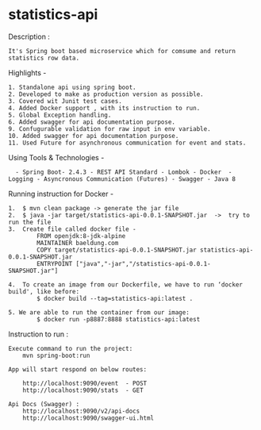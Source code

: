 # statistics-api

Description :

    It's Spring boot based microservice which for comsume and return statistics row data. 

Highlights -

    1. Standalone api using spring boot.
    2. Developed to make as production version as possible.
    3. Covered wit Junit test cases.
    4. Added Docker support , with its instruction to run.
    5. Global Exception handling.
    6. Added swagger for api documentation purpose.
    9. Confugurable validation for raw input in env variable.
    10. Added swagger for api documentation purpose.
    11. Used Future for asynchronous communication for event and stats.
    
Using Tools & Technologies - 

`   - Spring Boot- 2.4.3
    - REST API Standard
    - Lombok
    - Docker 
    - Logging
    - Asyncronous Communication (Futures)
    - Swagger
    - Java 8
`
    
Running instruction for Docker - 

    1.  $ mvn clean package -> generate the jar file
    2.  $ java -jar target/statistics-api-0.0.1-SNAPSHOT.jar  ->  try to run the file
    3.  Create file called docker file -
            FROM openjdk:8-jdk-alpine
            MAINTAINER baeldung.com
            COPY target/statistics-api-0.0.1-SNAPSHOT.jar statistics-api-0.0.1-SNAPSHOT.jar
            ENTRYPOINT ["java","-jar","/statistics-api-0.0.1-SNAPSHOT.jar"]
    
    4.  To create an image from our Dockerfile, we have to run ‘docker build', like before:
            $ docker build --tag=statistics-api:latest .
    
    5. We are able to run the container from our image:
            $ docker run -p8887:8888 statistics-api:latest

Instruction to run :

    Execute command to run the project: 
        mvn spring-boot:run
    
    App will start respond on below routes: 
    
        http://localhost:9090/event  - POST  
        http://localhost:9090/stats  - GET
        
    Api Docs (Swagger) : 
        http://localhost:9090/v2/api-docs
        http://localhost:9090/swagger-ui.html